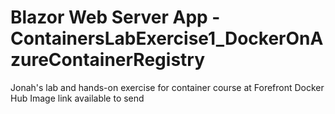 # Blazor Web Server App  - ContainersLabExercise1_DockerOnAzureContainerRegistry

Jonah's lab and hands-on exercise for container course at Forefront 
Docker Hub Image link available to send
